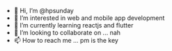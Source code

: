 - 👋 Hi, I’m @hpsunday
- 👀 I’m interested in web and mobile app development
- 🌱 I’m currently learning reactjs and flutter
- 💞️ I’m looking to collaborate on ... nah
- 📫 How to reach me ... pm is the key

<!---
hpsunday/hpsunday is a ✨ special ✨ repository because its `README.md` (this file) appears on your GitHub profile.
You can click the Preview link to take a look at your changes.
--->

